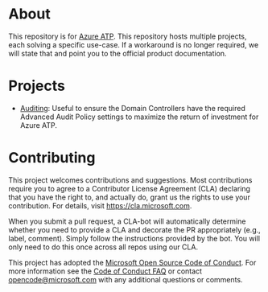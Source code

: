 # About
This repository is for [Azure ATP](https://aka.ms/aatp).  This repository hosts multiple projects, each solving a specific use-case.  If a workaround is no longer required, we will state that and point you to the official product documentation.

# Projects
* [Auditing](Auditing/README.md): Useful to ensure the Domain Controllers have the required Advanced Audit Policy settings to maximize the return of investment for Azure ATP.

# Contributing

This project welcomes contributions and suggestions.  Most contributions require you to agree to a
Contributor License Agreement (CLA) declaring that you have the right to, and actually do, grant us
the rights to use your contribution. For details, visit https://cla.microsoft.com.

When you submit a pull request, a CLA-bot will automatically determine whether you need to provide
a CLA and decorate the PR appropriately (e.g., label, comment). Simply follow the instructions
provided by the bot. You will only need to do this once across all repos using our CLA.

This project has adopted the [Microsoft Open Source Code of Conduct](https://opensource.microsoft.com/codeofconduct/).
For more information see the [Code of Conduct FAQ](https://opensource.microsoft.com/codeofconduct/faq/) or
contact [opencode@microsoft.com](mailto:opencode@microsoft.com) with any additional questions or comments.
